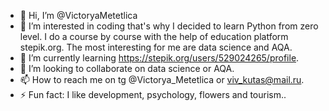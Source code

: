 - 👋 Hi, I’m @VictoryaMetetlica
- 👀 I’m interested in coding that's why I decided to learn Python from zero level. I do a course by course with the help of education platform stepik.org. The most interesting for me are data science and AQA.  
- 🌱 I’m currently learning https://stepik.org/users/529024265/profile.
- 💞️ I’m looking to collaborate on data science or AQA.
- 📫 How to reach me on tg @Victorya_Metetlica or viv_kutas@mail.ru.
- ⚡ Fun fact: I like development, psychology, flowers and tourism..

<!---
VictoryaMetetlica/VictoryaMetetlica is a ✨ special ✨ repository because its `README.md` (this file) appears on your GitHub profile.
You can click the Preview link to take a look at your changes.
--->
